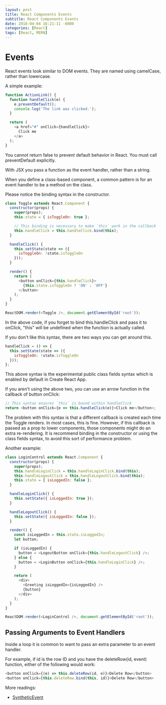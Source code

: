 ```yaml
---
layout: post
title: React Components Events
subtitle: React Components Events
date: 2018-04-04 16:21:11 -0800
categories: [React]
tags: [React, MERN]
---
```


# Events

React events look similar to DOM events. They are named using camelCase, rather than lowercase.

A simple example:

```js
function ActionLink() {
  function handleClick(e) {
    e.preventDefault();
    console.log('The link was clicked.');
  }

  return (
    <a href="#" onClick={handleClick}>
      Click me
    </a>
  );
}
```

You cannot return false to prevent default behavior in React. You must call preventDefault explicitly.

With JSX you pass a function as the event handler, rather than a string.

When you define a class-based component, a common pattern is for an event handler to be a method on the class.

Please notice the binding syntax in the constructor.

```js
class Toggle extends React.Component {
  constructor(props) {
    super(props);
    this.state = { isToggleOn: true };

    // This binding is necessary to make `this` work in the callback
    this.handleClick = this.handleClick.bind(this);
  }

  handleClick() {
    this.setState(state => ({
      isToggleOn: !state.isToggleOn
    }));
  }

  render() {
    return (
      <button onClick={this.handleClick}>
        {this.state.isToggleOn ? 'ON' : 'OFF'}
      </button>
    );
  }
}

ReactDOM.render(<Toggle />, document.getElementById('root'));
```

In the above code, if you forget to bind this.handleClick and pass it to onClick, "this" will be undefined when the function is actually called.

If you don't like this syntax, there are two ways you can get around this.

```js
handleClick = () => {
  this.setState(state => ({
    isToggleOn: !state.isToggleOn
  }));
};
```

This above syntax is the experimental public class fields syntax which is enabled by default in Create React App.

If you aren't using the above two, you can use an arrow function in the callback of button onClick:

```js
// This syntax ensures `this` is bound within handleClick
return <button onClick={e => this.handleClick(e)}>Click me</button>;
```

The problem with this syntax is that a different callback is created each time the Toggle renders. In most cases, this is fine. However, if this callback is passed as a prop to lower components, those components might do an extra re-rendering. It is recommend binding in the constructor or using the class fields syntax, to avoid this sort of performance problem.

Another example:

```js
class LoginControl extends React.Component {
  constructor(props) {
    super(props);
    this.handleLoginClick = this.handleLoginClick.bind(this);
    this.handleLogoutClick = this.handleLogoutClick.bind(this);
    this.state = { isLoggedIn: false };
  }

  handleLoginClick() {
    this.setState({ isLoggedIn: true });
  }

  handleLogoutClick() {
    this.setState({ isLoggedIn: false });
  }

  render() {
    const isLoggedIn = this.state.isLoggedIn;
    let button;

    if (isLoggedIn) {
      button = <LogoutButton onClick={this.handleLogoutClick} />;
    } else {
      button = <LoginButton onClick={this.handleLoginClick} />;
    }

    return (
      <div>
        <Greeting isLoggedIn={isLoggedIn} />
        {button}
      </div>
    );
  }
}

ReactDOM.render(<LoginControl />, document.getElementById('root'));
```

## Passing Arguments to Event Handlers

Inside a loop it is common to want to pass an extra parameter to an event handler.

For example, if id is the row ID and you have the deleteRow(id, event) function, either of the following would work:

```js
<button onClick={(e) => this.deleteRow(id, e)}>Delete Row</button>
<button onClick={this.deleteRow.bind(this, id)}>Delete Row</button>
```

More readings:

- [SyntheticEvent](https://reactjs.org/docs/events.html)
